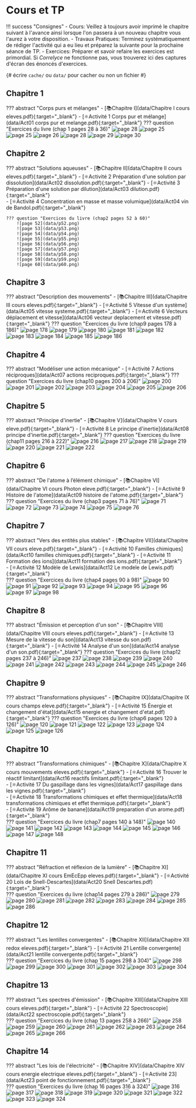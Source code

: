 # Cours et TP


!!! success "Consignes"
    - Cours: Veillez à toujours avoir imprimé le chapitre suivant à l'avance ainsi lorsque l'on passera à un nouveau chapitre vous l'aurez à votre disposition.
    - Travaux Pratiques: Terminez systématiquement de rédiger l'activité qui a eu lieu et préparez la suivante pour la prochaine séance de TP. 
    - Exercices: Préparer et savoir refaire les exercices est primordial. Si *Correlyce* ne fonctionne pas, vous trouverez ici des captures d'écran des énoncés d'exercices. 

{# écrire `cache/` ou `data/` pour cacher ou non un fichier #} 

## Chapitre 1
??? abstract "Corps purs et mélanges"
    - [📚Chapitre I](data/Chapitre I cours eleves.pdf){:target="_blank"}
    - [⚛️Activité 1  Corps pur et mélange](data/Act01 corps pur et melange.pdf){:target="_blank"}
    ??? question "Exercices du livre (chap 1 pages 28 à 36)"
        ![page 28](data/p28.png)
        ![page 25](data/p25.png)
        ![page 25](data/p25.png)
        ![page 26](data/p26.png)
        ![page 28](data/p28.png)
        ![page 29](data/p29.png)
        ![page 30](data/p30.png)

## Chapitre 2    
??? abstract "Solutions aqueuses"
    - [📚Chapitre II](data/Chapitre II cours eleves.pdf){:target="_blank"}
    - [⚛️Activité 2 Préparation d'une solution par dissolution](data/Act02 dissolution.pdf){:target="_blank"}
    - [⚛️Activité 3 Préparation d'une solution par dilution](data/Act03 dilution.pdf){:target="_blank"}    
    - [⚛️Activité 4 Concentration en masse et masse volumique](data/Act04 vin de Bandol.pdf){:target="_blank"}    
    
    ??? question "Exercices du livre (chap2 pages 52 à 60)"
        ![page 52](data/p52.png)
        ![page 53](data/p53.png)
        ![page 54](data/p54.png)
        ![page 55](data/p55.png)
        ![page 56](data/p56.png)
        ![page 57](data/p57.png)
        ![page 58](data/p58.png)
        ![page 59](data/p59.png)
        ![page 60](data/p60.png)

## Chapitre 3        
??? abstract "Description des mouvements"
    - [📚Chapitre III](data/Chapitre III cours eleves.pdf){:target="_blank"}
    - [⚛️Activité 5 Vitesse d'un système](data/Act05 vitesse systeme.pdf){:target="_blank"}
    - [⚛️Activité 6 Vecteurs déplacement et vitesse](data/Act06 vecteur deplacement et vitesse.pdf){:target="_blank"}
    ??? question "Exercices du livre (chap9 pages 178 à 186)" 
        ![page 178](data/p178.png)
        ![page 179](data/p179.png)
        ![page 180](data/p180.png)
        ![page 181](data/p181.png)
        ![page 182](data/p182.png)
        ![page 183](data/p183.png)
        ![page 184](data/p184.png)
        ![page 185](data/p185.png)
        ![page 186](data/p186.png)

## Chapitre 4        
??? abstract "Modéliser une action mécanique"
    - [⚛️Activité 7 Actions réciproques](data/Act07 actions reciproques.pdf){:target="_blank"}
    ??? question "Exercices du livre (chap10 pages 200 à 206)" 
        ![page 200](data/p200.png)
        ![page 201](data/p201.png)
        ![page 202](data/p202.png)
        ![page 203](data/p203.png)
        ![page 204](data/p204.png)
        ![page 205](data/p205.png)
        ![page 206](data/p206.png)
        

## Chapitre 5
??? abstract "Principe d'inertie"
    - [📚Chapitre V](data/Chapitre V cours eleve.pdf){:target="_blank"}
    - [⚛️Activité 8 Le principe d'inertie](data/Act08 principe d'inertie.pdf){:target="_blank"}
    ??? question "Exercices du livre (chap11 pages 216 à 222)" 
        ![page 216](data/p216.png)
        ![page 217](data/p217.png)
        ![page 218](data/p218.png)
        ![page 219](data/p219.png)
        ![page 220](data/p220.png)
        ![page 221](data/p221.png)
        ![page 222](data/p222.png)
        
## Chapitre 6 
??? abstract "De l'atome à l’élément chimique"
    - [📚Chapitre VI](data/Chapitre VI cours Photon eleve.pdf){:target="_blank"}
    - [⚛️Activité 9 Histoire de l'atome](data/Act09 histoire de l'atome.pdf){:target="_blank"}
    ??? question "Exercices du livre (chap3 pages 71 à 76)" 
        ![page 71](data/p71.png)
        ![page 72](data/p72.png)
        ![page 73](data/p73.png)
        ![page 74](data/p74.png)
        ![page 75](data/p75.png)
        ![page 76](data/p76.png)

## Chapitre 7        
??? abstract "Vers des entités plus stables"
    - [📚Chapitre VII](data/Chapitre VII cours eleve.pdf){:target="_blank"}
    - [⚛️Activité 10 Familles chimiques](data/Act10 familles chimiques.pdf){:target="_blank"}
    - [⚛️Activité 11 Formation des ions](data/Act11 formation des ions.pdf){:target="_blank"}    
    - [⚛️Activité 12 Modèle de Lewis](data/Act12 Le modele de Lewis.pdf){:target="_blank"}    
    ??? question "Exercices du livre (chap4 pages 90 à 98)" 
        ![page 90](data/p90.png)
        ![page 91](data/p91.png)
        ![page 92](data/p92.png)
        ![page 93](data/p93.png)
        ![page 94](data/p94.png)
        ![page 95](data/p95.png)
        ![page 96](data/p96.png)
        ![page 97](data/p97.png)
        ![page 98](data/p98.png)

 
## Chapitre 8 
??? abstract "Émission et perception d'un son"
    - [📚Chapitre VIII](data/Chapitre VIII cours eleves.pdf){:target="_blank"}
    - [⚛️Activité 13 Mesure de la vitesse du son](data/Act13 vitesse du son.pdf){:target="_blank"}
    - [⚛️Activité 14 Analyse d'un son](data/Act14 analyse d'un son.pdf){:target="_blank"}
    ??? question "Exercices du livre (chap12 pages 237 à 246)" 
        ![page 237](data/p237.png) 
        ![page 238](data/p238.png)
        ![page 239](data/p239.png)
        ![page 240](data/p240.png)
        ![page 241](data/p241.png)
        ![page 242](data/p242.png)
        ![page 243](data/p243.png)
        ![page 244](data/p244.png)
        ![page 245](data/p245.png)
        ![page 246](data/p246.png)

## Chapitre 9
??? abstract "Transformations physiques"
    - [📚Chapitre IX](data/Chapitre IX cours champs eleve.pdf){:target="_blank"}
    - [⚛️Activité 15 Énergie et changement d'état](data/Act15 energie et changement d'etat.pdf){:target="_blank"}
    ??? question "Exercices du livre (chap6 pages 120 à 126)"
        ![page 120](data/p120.png)
        ![page 121](data/p121.png)
        ![page 122](data/p122.png)
        ![page 123](data/p123.png)
        ![page 124](data/p124.png)
        ![page 125](data/p125.png)
        ![page 126](data/p126.png)

## Chapitre 10
??? abstract "Transformations chimiques"
    - [📚Chapitre X](data/Chapitre X cours mouvements eleves.pdf){:target="_blank"}
    - [⚛️Activité 16 Trouver le réactif limitant](data/Act16 reactifs limitant.pdf){:target="_blank"}    
    - [⚛️Activité 17 Du gaspillage dans les vignes](data/Act17 gaspillage dans les vignes.pdf){:target="_blank"}        
    - [⚛️Activité 18 Transformations chimiques et effet thermique](data/Act18 transformations chimiques et effet thermique.pdf){:target="_blank"}            
    - [⚛️Activité 19 Arôme de banane](data/Act19 preparation d'un arome.pdf){:target="_blank"}                
    ??? question "Exercices du livre (chap7 pages 140 à 148)"
        ![page 140](data/p140.png)
        ![page 141](data/p141.png)
        ![page 142](data/p142.png)
        ![page 143](data/p143.png)
        ![page 144](data/p144.png)
        ![page 145](data/p145.png)
        ![page 146](data/p146.png)
        ![page 147](data/p147.png)
        ![page 148](data/p148.png)
        
## Chapitre 11
??? abstract "Réfraction et réflexion de la lumière"
    - [📚Chapitre XI](data/Chapitre XI cours EmEcEpp eleves.pdf){:target="_blank"}
    - [⚛️Activité 20 Lois de Snell-Descartes](data/Act20 Snell Descartes.pdf){:target="_blank"}    
    ??? question "Exercices du livre (chap14 pages 279 à 286)"
        ![page 279](data/p279.png)
        ![page 280](data/p280.png)
        ![page 281](data/p281.png)
        ![page 282](data/p282.png)
        ![page 283](data/p283.png)
        ![page 284](data/p284.png)
        ![page 285](data/p285.png)
        ![page 286](data/p286.png)

## Chapitre 12 
??? abstract "Les lentilles convergentes"
    - [📚Chapitre XII](data/Chapitre XII redox eleves.pdf){:target="_blank"}
    - [⚛️Activité 21 Lentille convergente](data/Act21 lentille convergente.pdf){:target="_blank"}    
    ??? question "Exercices du livre (chap 15 pages 298 à 304)"
        ![page 298](data/p298.png)
        ![page 299](data/p299.png)
        ![page 300](data/p300.png)
        ![page 301](data/p301.png)
        ![page 302](data/p302.png)
        ![page 303](data/p303.png)
        ![page 304](data/p304.png)
 
## Chapitre 13 
??? abstract "Les spectres d'émission"
    - [📚Chapitre XIII](data/Chapitre XIII cours eleves.pdf){:target="_blank"}
    - [⚛️Activité 22 Spectroscopie](data/Act22 spectroscopie.pdf){:target="_blank"}    
    ??? question "Exercices du livre (chap 13 pages 258 à 266)"
        ![page 258](data/p258.png)
        ![page 259](data/p259.png)
        ![page 260](data/p260.png)
        ![page 261](data/p261.png)
        ![page 262](data/p262.png)
        ![page 263](data/p263.png)
        ![page 264](data/p264.png)
        ![page 265](data/p265.png)
        ![page 266](data/p266.png)
        
## Chapitre 14 
??? abstract "Les lois de l'électricité"
    - [📚Chapitre XIV](data/Chapitre XIV cours energie electrique eleves.pdf){:target="_blank"}
    - [⚛️Activité 23](data/Act23 point de fonctionnement.pdf){:target="_blank"}    
    ??? question "Exercices du livre (chap 16 pages 316 à 324)"
        ![page 316](data/p316.png)
        ![page 317](data/p317.png)
        ![page 318](data/p318.png)
        ![page 319](data/p319.png)
        ![page 320](data/p320.png)
        ![page 321](data/p321.png)
        ![page 322](data/p322.png)
        ![page 323](data/p323.png)
        ![page 324](data/p324.png)        


